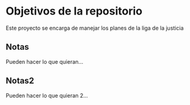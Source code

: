 # Objetivos de la repositorio

Este proyecto se encarga de manejar los planes de la liga de la justicia


## Notas
Pueden hacer lo que quieran...

## Notas2
Pueden hacer lo que quieran 2...
